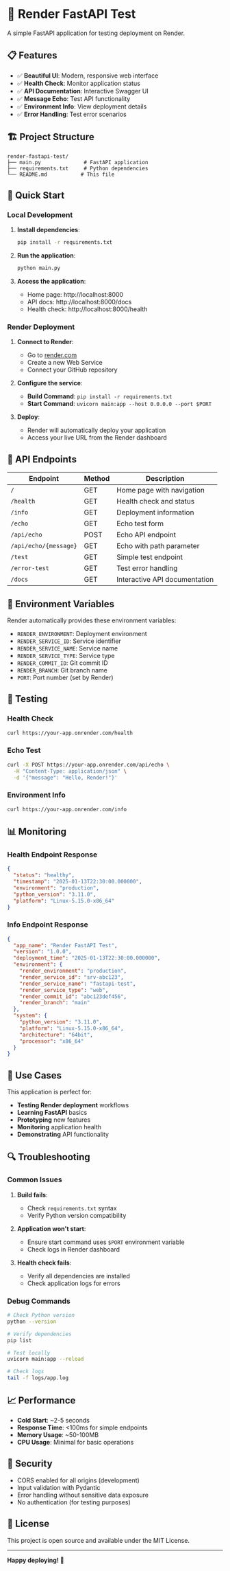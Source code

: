 # 🚀 Render FastAPI Test

A simple FastAPI application for testing deployment on Render.

## 📋 Features

- ✅ **Beautiful UI**: Modern, responsive web interface
- ✅ **Health Check**: Monitor application status
- ✅ **API Documentation**: Interactive Swagger UI
- ✅ **Message Echo**: Test API functionality
- ✅ **Environment Info**: View deployment details
- ✅ **Error Handling**: Test error scenarios

## 🏗️ Project Structure

```
render-fastapi-test/
├── main.py              # FastAPI application
├── requirements.txt     # Python dependencies
└── README.md           # This file
```

## 🚀 Quick Start

### Local Development

1. **Install dependencies**:
   ```bash
   pip install -r requirements.txt
   ```

2. **Run the application**:
   ```bash
   python main.py
   ```

3. **Access the application**:
   - Home page: http://localhost:8000
   - API docs: http://localhost:8000/docs
   - Health check: http://localhost:8000/health

### Render Deployment

1. **Connect to Render**:
   - Go to [render.com](https://render.com)
   - Create a new Web Service
   - Connect your GitHub repository

2. **Configure the service**:
   - **Build Command**: `pip install -r requirements.txt`
   - **Start Command**: `uvicorn main:app --host 0.0.0.0 --port $PORT`

3. **Deploy**:
   - Render will automatically deploy your application
   - Access your live URL from the Render dashboard

## 📡 API Endpoints

| Endpoint | Method | Description |
|----------|--------|-------------|
| `/` | GET | Home page with navigation |
| `/health` | GET | Health check and status |
| `/info` | GET | Deployment information |
| `/echo` | GET | Echo test form |
| `/api/echo` | POST | Echo API endpoint |
| `/api/echo/{message}` | GET | Echo with path parameter |
| `/test` | GET | Simple test endpoint |
| `/error-test` | GET | Test error handling |
| `/docs` | GET | Interactive API documentation |

## 🔧 Environment Variables

Render automatically provides these environment variables:

- `RENDER_ENVIRONMENT`: Deployment environment
- `RENDER_SERVICE_ID`: Service identifier
- `RENDER_SERVICE_NAME`: Service name
- `RENDER_SERVICE_TYPE`: Service type
- `RENDER_COMMIT_ID`: Git commit ID
- `RENDER_BRANCH`: Git branch name
- `PORT`: Port number (set by Render)

## 🧪 Testing

### Health Check
```bash
curl https://your-app.onrender.com/health
```

### Echo Test
```bash
curl -X POST https://your-app.onrender.com/api/echo \
  -H "Content-Type: application/json" \
  -d '{"message": "Hello, Render!"}'
```

### Environment Info
```bash
curl https://your-app.onrender.com/info
```

## 📊 Monitoring

### Health Endpoint Response
```json
{
  "status": "healthy",
  "timestamp": "2025-01-13T22:30:00.000000",
  "environment": "production",
  "python_version": "3.11.0",
  "platform": "Linux-5.15.0-x86_64"
}
```

### Info Endpoint Response
```json
{
  "app_name": "Render FastAPI Test",
  "version": "1.0.0",
  "deployment_time": "2025-01-13T22:30:00.000000",
  "environment": {
    "render_environment": "production",
    "render_service_id": "srv-abc123",
    "render_service_name": "fastapi-test",
    "render_service_type": "web",
    "render_commit_id": "abc123def456",
    "render_branch": "main"
  },
  "system": {
    "python_version": "3.11.0",
    "platform": "Linux-5.15.0-x86_64",
    "architecture": "64bit",
    "processor": "x86_64"
  }
}
```

## 🎯 Use Cases

This application is perfect for:

- **Testing Render deployment** workflows
- **Learning FastAPI** basics
- **Prototyping** new features
- **Monitoring** application health
- **Demonstrating** API functionality

## 🔍 Troubleshooting

### Common Issues

1. **Build fails**:
   - Check `requirements.txt` syntax
   - Verify Python version compatibility

2. **Application won't start**:
   - Ensure start command uses `$PORT` environment variable
   - Check logs in Render dashboard

3. **Health check fails**:
   - Verify all dependencies are installed
   - Check application logs for errors

### Debug Commands

```bash
# Check Python version
python --version

# Verify dependencies
pip list

# Test locally
uvicorn main:app --reload

# Check logs
tail -f logs/app.log
```

## 📈 Performance

- **Cold Start**: ~2-5 seconds
- **Response Time**: <100ms for simple endpoints
- **Memory Usage**: ~50-100MB
- **CPU Usage**: Minimal for basic operations

## 🔐 Security

- CORS enabled for all origins (development)
- Input validation with Pydantic
- Error handling without sensitive data exposure
- No authentication (for testing purposes)

## 📝 License

This project is open source and available under the MIT License.

---

**Happy deploying! 🚀**
